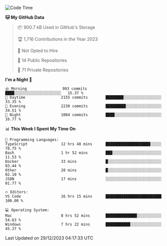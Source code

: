 <!--START_SECTION:waka-->
![Code Time](http://img.shields.io/badge/Code%20Time-5%2C065%20hrs%2048%20mins-blue)

**🐱 My GitHub Data** 

> 📦 900.7 kB Used in GitHub's Storage 
 > 
> 🏆 1,716 Contributions in the Year 2023
 > 
> 🚫 Not Opted to Hire
 > 
> 📜 14 Public Repositories 
 > 
> 🔑 71 Private Repositories 
 > 
**I'm a Night 🦉** 

```text
🌞 Morning                993 commits         ████░░░░░░░░░░░░░░░░░░░░░   15.37 % 
🌆 Daytime                2155 commits        ████████░░░░░░░░░░░░░░░░░   33.35 % 
🌃 Evening                2230 commits        █████████░░░░░░░░░░░░░░░░   34.51 % 
🌙 Night                  1084 commits        ████░░░░░░░░░░░░░░░░░░░░░   16.77 % 
```


📊 **This Week I Spent My Time On** 

```text
💬 Programming Languages: 
TypeScript               12 hrs 48 mins      ████████████████████░░░░░   78.75 % 
Bash                     1 hr 52 mins        ███░░░░░░░░░░░░░░░░░░░░░░   11.53 % 
Docker                   33 mins             █░░░░░░░░░░░░░░░░░░░░░░░░   03.44 % 
Other                    20 mins             █░░░░░░░░░░░░░░░░░░░░░░░░   02.10 % 
JSON                     17 mins             ░░░░░░░░░░░░░░░░░░░░░░░░░   01.77 % 

🔥 Editors: 
VS Code                  16 hrs 15 mins      █████████████████████████   100.00 % 

💻 Operating System: 
Mac                      8 hrs 52 mins       ██████████████░░░░░░░░░░░   54.63 % 
Windows                  7 hrs 22 mins       ███████████░░░░░░░░░░░░░░   45.37 % 
```


 Last Updated on 29/12/2023 04:17:33 UTC
<!--END_SECTION:waka-->

